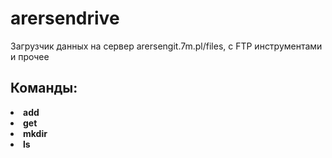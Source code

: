 # arersendrive
Загрузчик данных на сервер arersengit.7m.pl/files, c FTP инструментами и прочее

## Команды:
<li><b>add</b></li>
<li><b>get</b></li>
<li><b>mkdir</b></li>
<li><b>ls</b></li>
